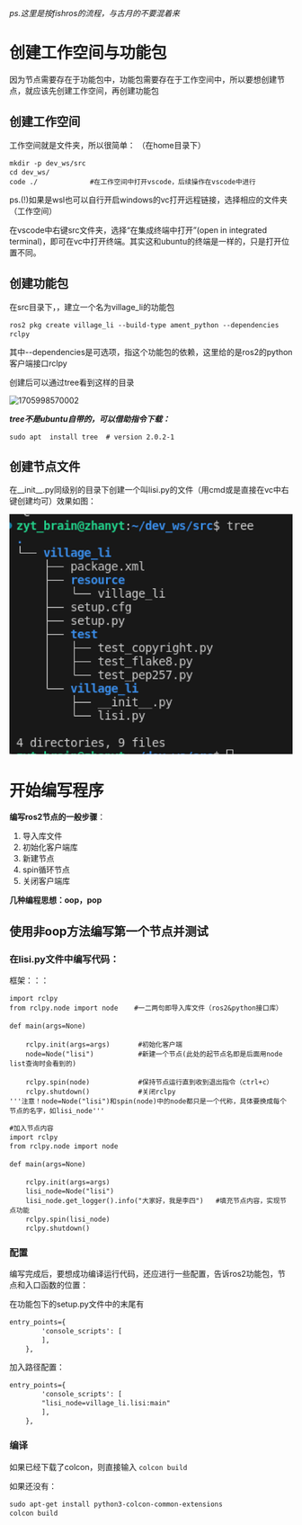*ps.这里是按fishros的流程，与古月的不要混着来*

# 创建工作空间与功能包

因为节点需要存在于功能包中，功能包需要存在于工作空间中，所以要想创建节点，就应该先创建工作空间，再创建功能包

## 创建工作空间

工作空间就是文件夹，所以很简单：  （在home目录下）

```
mkdir -p dev_ws/src
cd dev_ws/
code ./             #在工作空间中打开vscode，后续操作在vscode中进行
```

ps.(!)如果是wsl也可以自行开启windows的vc打开远程链接，选择相应的文件夹（工作空间）

在vscode中右键src文件夹，选择“在集成终端中打开”(open in integrated terminal)，即可在vc中打开终端。其实这和ubuntu的终端是一样的，只是打开位置不同。

## 创建功能包

在src目录下，，建立一个名为village_li的功能包

```
ros2 pkg create village_li --build-type ament_python --dependencies rclpy
```

其中--dependencies是可选项，指这个功能包的依赖，这里给的是ros2的python客户端接口rclpy

创建后可以通过tree看到这样的目录

![1705998570002](image/手搓python节点/1705998570002.png)

***tree不是ubuntu自带的，可以借助指令下载：***

```
sudo apt  install tree  # version 2.0.2-1
```



## 创建节点文件

在__init__.py同级别的目录下创建一个叫lisi.py的文件（用cmd或是直接在vc中右键创建均可）效果如图：

![1705999689646](image/手搓python节点/1705999689646.png)


# 开始编写程序

**编写ros2节点的一般步骤**：

1. 导入库文件
2. 初始化客户端库
3. 新建节点
4. spin循环节点
5. 关闭客户端库

**几种编程思想：oop，pop**

## 使用非oop方法编写第一个节点并测试

### 在lisi.py文件中编写代码：

框架：：：

```
import rclpy
from rclpy.node import node    #一二两句即导入库文件（ros2&python接口库）

def main(args=None)
  
    rclpy.init(args=args)       #初始化客户端
    node=Node("lisi")           #新建一个节点(此处的起节点名即是后面用node list查询时会看到的)

    rclpy.spin(node)            #保持节点运行直到收到退出指令（ctrl+c）
    rclpy.shutdown()            #关闭rclpy
'''注意！node=Node("lisi")和spin(node)中的node都只是一个代称，具体要换成每个节点的名字，如lisi_node'''
```

```
#加入节点内容
import rclpy
from rclpy.node import node  

def main(args=None)
  
    rclpy.init(args=args)   
    lisi_node=Node("lisi")   
    lisi_node.get_logger().info("大家好，我是李四")   #填充节点内容，实现节点功能
    rclpy.spin(lisi_node)  
    rclpy.shutdown()  
```



### 配置

编写完成后，要想成功编译运行代码，还应进行一些配置，告诉ros2功能包，节点和入口函数的位置：

在功能包下的setup.py文件中的末尾有

```
entry_points={
        'console_scripts': [
        ],
    },
```

加入路径配置：

```
entry_points={
        'console_scripts': [
	    "lisi_node=village_li.lisi:main"
        ],
    },
```


### 编译

如果已经下载了colcon，则直接输入 `colcon build`

如果还没有：

```
sudo apt-get install python3-colcon-common-extensions 
colcon build
```
